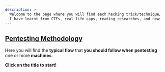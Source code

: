 ```yaml
---
description: >-
  Welcome to the page where you will find each hacking trick/technique/whatever
  I have learnt from CTFs, real life apps, reading researches, and news. This repo started as a fork from https://book.hacktricks.xyz/ Check this out ;)
---
```


## [**Pentesting Methodology**](generic-methodologies-and-resources/pentesting-methodology.md)

Here you will find the **typical flow** that **you should follow when pentesting** one or more **machines**.

**Click on the title to start!**
